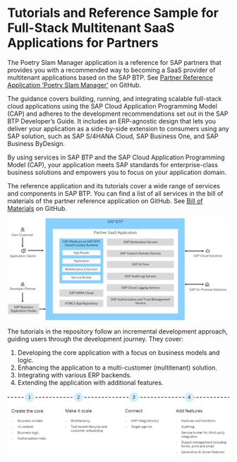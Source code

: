 <!-- loio11d9894893cb4031a0a3de602d5bcad8 -->

# Tutorials and Reference Sample for Full-Stack Multitenant SaaS Applications for Partners

The Poetry Slam Manager application is a reference for SAP partners that provides you with a recommended way to becoming a SaaS provider of multitenant applications based on the SAP BTP. See [Partner Reference Application 'Poetry Slam Manager'](https://github.com/SAP-samples/partner-reference-application/) on GitHub.

The guidance covers building, running, and integrating scalable full-stack cloud applications using the SAP Cloud Application Programming Model \(CAP\) and adheres to the development recommendations set out in the SAP BTP Developer’s Guide. It includes an ERP-agnostic design that lets you deliver your application as a side-by-side extension to consumers using any SAP solution, such as SAP S/4HANA Cloud, SAP Business One, and SAP Business ByDesign.

By using services in SAP BTP and the SAP Cloud Application Programming Model \(CAP\), your application meets SAP standards for enterprise-class business solutions and empowers you to focus on your application domain.

The reference application and its tutorials cover a wide range of services and components in SAP BTP. You can find a list of all services in the bill of materials of the partner reference application on GitHub. See [Bill of Materials](https://github.com/SAP-samples/partner-reference-application/blob/main/Tutorials/01-BillOfMaterials.md) on GitHub.

![This diagram illustrates the architectural setup of a Partner SaaS Application within SAP BTP, detailing its core components like the CAP (Node.js) application, SAP HANA Cloud, and HTML5 App Repository, along with integrated SAP services, and demonstrating interactions with users, developers, and other SAP Cloud and On-Premise solutions.](images/Partner_Sample_Application_in_SAP_BTP_Developer_s_Guide_69a117a.png)

The tutorials in the repository follow an incremental development approach, guiding users through the development journey. They cover:

1.  Developing the core application with a focus on business models and logic.
2.  Enhancing the application to a multi-customer \(multitenant\) solution.
3.  Integrating with various ERP backends.
4.  Extending the application with additional features.

![This image illustrates a four-phase journey in application development, progressing from creating the core functionality to making it scale, connecting it with other systems, and finally adding advanced features.](images/Tutorials_in_Partner_Sample_Application_3800fcd.png)
